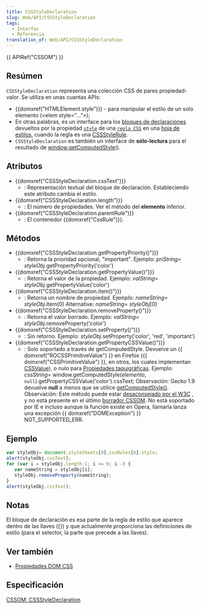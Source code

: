 ```yaml
---
title: CSSStyleDeclaration
slug: Web/API/CSSStyleDeclaration
tags:
  - Interfaz
  - Referencia
translation_of: Web/API/CSSStyleDeclaration
---
```

{{ APIRef("CSSOM") }}

## Resúmen

`CSSStyleDeclaration` representa una colección CSS de pares propiedad-valor. Se utiliza en unas cuantas APIs:

- {{domxref("HTMLElement.style")}} - para manipular el estilo de un solo elemento (\<elem style="...">);
- En otras palabras, es un interface para los [bloques de declaraciones](http://www.w3.org/TR/1998/REC-CSS2-19980512/syndata.html#block) devueltos por la propiedad [`style`](/en/DOM/cssRule.style "en/DOM/cssRule.style") de una [`regla CSS`](/en/DOM/cssRule "en/DOM/cssRule") en una [hoja de estilos](/en/DOM/stylesheet "en/DOM/stylesheet"), cuando la regla es una [CSSStyleRule](/en/DOM/cssRule#CSSStyleRule "en/DOM/cssRule#CSSStyleRule").
- `CSSStyleDeclaration` es también un interface de **sólo-lectura** para el resultado de [window.getComputedStyle](/en/DOM/window.getComputedStyle "en/DOM/window.getComputedStyle")().

## Atributos

- {{domxref("CSSStyleDeclaration.cssText")}}
  - : Representación textual del bloque de declaración. Estableciendo este atributo cambia el estilo.
- {{domxref("CSSStyleDeclaration.length")}}
  - : El número de propiedades. Ver el método del **elemento** inferior.
- {{domxref("CSSStyleDeclaration.parentRule")}}
  - : El contenedor {{domxref("CssRule")}}.

## Métodos

- {{domxref("CSSStyleDeclaration.getPropertyPriority()")}}
  - : Retorna la prioridad opcional, "important". Ejemplo: _priString_= _styleObj_.getPropertyPriority('color')
- {{domxref("CSSStyleDeclaration.getPropertyValue()")}}
  - : Retorna el valor de la propiedad. Ejemplo: _valString_= _styleObj_.getPropertyValue('color')
- {{domxref("CSSStyleDeclaration.item()")}}
  - : Retorna un nombre de propiedad. Ejemplo: _nameString_= _styleObj_.item(0) Alternative: _nameString_= _styleObj_[0]
- {{domxref("CSSStyleDeclaration.removeProperty()")}}
  - : Retorna el valor borrado. Ejemplo: _valString_= _styleObj_.removeProperty('color')
- {{domxref("CSSStyleDeclaration.setProperty()")}}
  - : Sin retorno. Ejemplo: _styleObj_.setProperty('color', 'red', 'important')
- {{domxref("CSSStyleDeclaration.getPropertyCSSValue()")}}
  - : Solo soportado a través de getComputedStyle. Devuelve un {{ domxref("ROCSSPrimitiveValue") }} en Firefox ({{ domxref("CSSPrimitiveValue") }}, en otros, los cuales implementan [CSSValue](http://www.w3.org/TR/DOM-Level-2-Style/css.html#CSS-CSSValue)), o nulo para [Propiedades taquigráficas](/en/CSS/Shorthand_properties "en/Guide to Shorthand CSS"). Ejemplo: _cssString_= window\.getComputedStyle(_elemento_, `null`).getPropertyCSSValue('color').cssText;
    Observación: Gecko 1.9 devuelve **null** a menos que se utilice [getComputedStyle()](/en/DOM/window.getComputedStyle "en/DOM/window.getComputedStyle").
    Observación: Este método puede estar [desaconsejado por el W3C](http://lists.w3.org/Archives/Public/www-style/2003Oct/0347.html) , y no está presente en el último [borrador CSSOM](http://dev.w3.org/csswg/cssom/#cssstyledeclaration). No está soportado por IE e incluso aunque la función existe en Opera, llamarla lanza una excepción {{ domxref("DOMException") }} NOT_SUPPORTED_ERR.

## Ejemplo

```js
var styleObj= document.styleSheets[0].cssRules[0].style;
alert(styleObj.cssText);
for (var i = styleObj.length-1; i >= 0; i--) {
   var nameString = styleObj[i];
   styleObj.removeProperty(nameString);
}
alert(styleObj.cssText);
```

## Notas

El bloque de declaración es esa parte de la regla de estilo que aparece dentro de las llaves ({}) y que actualmente proporciona las definiciones de estilo (para el selector, la parte que precede a las llaves).

## Ver también

- [Propiedades DOM CSS](/es/docs/Web/CSS/CSS_Properties_Reference)

## Especificación

[CSSOM: CSSStyleDeclaration](http://dev.w3.org/csswg/cssom/#the-cssstyledeclaration-interface)
